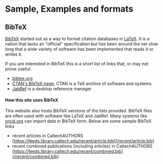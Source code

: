 
# Sample, Examples and formats

## BibTeX

[BibTeX](https://en.wikipedia.org/wiki/BibTeX) started out as a way to format citation databases in [LaTeX](https://en.wikipedia.org/wiki/LaTeX). It
is a nation that lacks an "official" specification but has been around the net slow long that a wide variety of software has been implemented that reads it or writes it.

If you are interested in BibTeX this is a short list of links that, or may not prove useful.

+ [bibtex.org](https://www.bibtex.org)
+ [CTAN's BibTeX page](https://www.ctan.org/pkg/bibtex), CTAN is a TeX archive of software and systems
+ [JabRef](https://www.jabref.org/) is a desktop reference manager

#### How this site uses BibTeX

This website also hosts BibTeX versions of the lists provided. BibTeX files are often used with software like LaTeX and JabRef. Many systems like [orcid.org](https://orcid.org) can import data in BibTeX form. Below are some sample BibTeX links

+ recent articles in CaltechAUTHORS [https://feeds.library.caltech.edu/recent/article.bib](/recent/article.bib)
+ recent combined publications (including articles) in CaltechAUTHORS [https://feeds.library.caltech.edu/recent/combined.bib](/recent/combined.bib)
